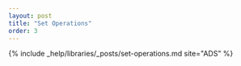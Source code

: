 ```yaml
---
layout: post
title: "Set Operations"
order: 3
---
```


{% include _help/libraries/_posts/set-operations.md site="ADS" %}
